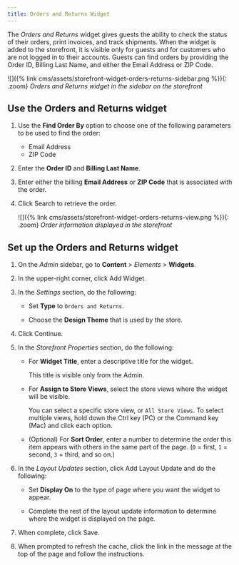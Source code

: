```yaml
---
title: Orders and Returns Widget
---
```


The _Orders and Returns_ widget gives guests the ability to check the status of their orders, print invoices, and track shipments. When the widget is added to the storefront, it is visible only for guests and for customers who are not logged in to their accounts. Guests can find orders by providing the Order ID, Billing Last Name, and either the Email Address or ZIP Code.

![]({% link cms/assets/storefront-widget-orders-returns-sidebar.png %}){: .zoom}
_Orders and Returns widget in the sidebar on the storefront_

## Use the Orders and Returns widget

1. Use the **Find Order By** option to choose one of the following parameters to be used to find the order:

   - Email Address
   - ZIP Code

1. Enter the **Order ID** and **Billing Last Name**.

1. Enter either the billing **Email Address** or **ZIP Code** that is associated with the order.

1. Click <span class="btn">Search</span> to retrieve the order.

   ![]({% link cms/assets/storefront-widget-orders-returns-view.png %}){: .zoom}
   _Order information displayed in the storefront_

## Set up the Orders and Returns widget

1. On the _Admin_ sidebar, go to **Content** > _Elements_ > **Widgets**.

1. In the upper-right corner, click <span class="btn">Add Widget</span>.

1. In the _Settings_ section, do the following:

   - Set **Type** to `Orders and Returns`.

   - Choose the **Design Theme** that is used by the store.

1. Click <span class="btn">Continue</span>.

1. In the _Storefront Properties_ section, do the following:

   - For **Widget Title**, enter a descriptive title for the widget.

      This title is visible only from the Admin.

   - For **Assign to Store Views**, select the store views where the widget will be visible.

      You can select a specific store view, or `All Store Views`. To select multiple views, hold down the Ctrl key (PC) or the Command key (Mac) and click each option.

   - (Optional) For **Sort Order**, enter a number to determine the order this item appears with others in the same part of the page. (`0` = first, `1` = second, `3` = third, and so on.)

1. In the _Layout Updates_ section, click <span class="btn">Add Layout Update</span> and do the following:

   - Set **Display On** to the type of page where you want the widget to appear.

   - Complete the rest of the layout update information to determine where the widget is displayed on the page.

1. When complete, click <span class="btn">Save</span>.

1. When prompted to refresh the cache, click the link in the message at the top of the page and follow the instructions.
